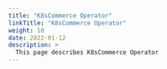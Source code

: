 ```yaml
---
title: "K8sCommerce Operator"
linkTitle: "K8sCommerce Operator"
weight: 10
date: 2022-01-12
description: >
  This page describes K8sCommerce Operator
---
```


